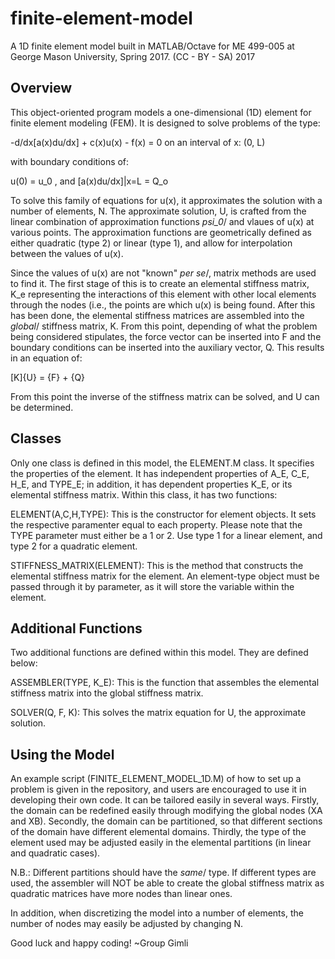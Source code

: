 # finite-element-model
A 1D finite element model built in MATLAB/Octave for ME 499-005 at George Mason University, Spring 2017.
(CC - BY - SA) 2017

## Overview
This object-oriented program models a one-dimensional (1D) element for finite element modeling (FEM). It is designed to solve problems of the type:

-d/dx[a(x)du/dx] + c(x)u(x) - f(x) = 0 on an interval of x: (0, L)

with boundary conditions of:

u(0) = u_0 , and
[a(x)du/dx]|x=L = Q_o

To solve this family of equations for u(x), it approximates the solution with a number of elements, N. The approximate solution, U, is crafted from the linear combination of approximation functions *psi_0*/ and vlaues of u(x) at various points. The approximation functions are geometrically defined as either quadratic (type 2) or linear (type 1), and allow for interpolation between the values of u(x). 

Since the values of u(x) are not "known" *per se*/, matrix methods are used to find it. The first stage of this is to create an elemental stiffness matrix, K_e representing the interactions of this element with other local elements through the nodes (i.e., the points are which u(x) is being found. After this has been done, the elemental stiffness matrices are assembled into the *global*/ stiffness matrix, K. From this point, depending of what the problem being considered stipulates, the force vector can be inserted into F and the boundary conditions can be inserted into the auxiliary vector, Q. This results in an equation of:

[K]{U} = {F} + {Q}

From this point the inverse of the stiffness matrix can be solved, and U can be determined. 

## Classes
Only one class is defined in this model, the ELEMENT.M class. It specifies the properties of the element. It has independent properties of A_E, C_E, H_E, and TYPE_E; in addition, it has dependent properties K_E, or its elemental stiffness matrix. Within this class, it has two functions:

  ELEMENT(A,C,H,TYPE): This is the constructor for element objects. It sets the respective paramenter equal to each property. Please       note that the TYPE parameter must either be a 1 or 2. Use type 1 for a linear element, and type 2 for a quadratic element. 
  
  STIFFNESS_MATRIX(ELEMENT): This is the method that constructs the elemental stiffness matrix for the element. An element-type object     must be passed through it by parameter, as it will store the variable within the element. 
  
## Additional Functions
Two additional functions are defined within this model. They are defined below:

  ASSEMBLER(TYPE, K_E): This is the function that assembles the elemental stiffness matrix into the global stiffness matrix. 
  
  SOLVER(Q, F, K): This solves the matrix equation for U, the approximate solution.
  
  
## Using the Model
An example script (FINITE_ELEMENT_MODEL_1D.M) of how to set up a problem is given in the repository, and users are encouraged to use it in developing their own code. It can be tailored easily in several ways. Firstly, the domain can be redefined easily through modifying the global nodes (XA and XB). Secondly, the domain can be partitioned, so that different sections of the domain have different elemental domains. Thirdly, the type of the element used may be adjusted easily in the elemental partitions (in linear and quadratic cases). 

N.B.: Different partitions should have the *same*/ type. If different types are used, the assembler will NOT be able to create the global stiffness matrix as quadratic matrices have more nodes than linear ones.  

In addition, when discretizing the model into a number of elements, the number of nodes may easily be adjusted by changing N.

Good luck and happy coding! ~Group Gimli
